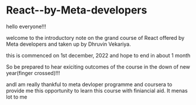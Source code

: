 # React--by-Meta-developers

hello everyone!!!

welcome to the introductory note on the grand course of React offered by Meta developers and taken up by Dhruvin Vekariya.

this is commenced on 1st december, 2022 and hope to end in about 1 month

So be prepared to hear exiciting outcomes of the course in the down of new year(finger crossed)!!!

andI am really thankful to meta devloper programme and coursera to provide me this opportunity to learn this course with finiancial aid. It menas lot to me
